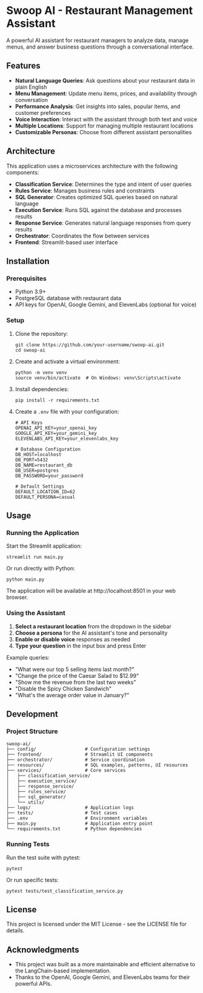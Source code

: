# Swoop AI - Restaurant Management Assistant

A powerful AI assistant for restaurant managers to analyze data, manage menus, and answer business questions through a conversational interface.

## Features

- **Natural Language Queries**: Ask questions about your restaurant data in plain English
- **Menu Management**: Update menu items, prices, and availability through conversation
- **Performance Analysis**: Get insights into sales, popular items, and customer preferences
- **Voice Interaction**: Interact with the assistant through both text and voice
- **Multiple Locations**: Support for managing multiple restaurant locations
- **Customizable Personas**: Choose from different assistant personalities

## Architecture

This application uses a microservices architecture with the following components:

- **Classification Service**: Determines the type and intent of user queries
- **Rules Service**: Manages business rules and constraints
- **SQL Generator**: Creates optimized SQL queries based on natural language
- **Execution Service**: Runs SQL against the database and processes results
- **Response Service**: Generates natural language responses from query results
- **Orchestrator**: Coordinates the flow between services
- **Frontend**: Streamlit-based user interface

## Installation

### Prerequisites

- Python 3.9+
- PostgreSQL database with restaurant data
- API keys for OpenAI, Google Gemini, and ElevenLabs (optional for voice)

### Setup

1. Clone the repository:
   ```
   git clone https://github.com/your-username/swoop-ai.git
   cd swoop-ai
   ```

2. Create and activate a virtual environment:
   ```
   python -m venv venv
   source venv/bin/activate  # On Windows: venv\Scripts\activate
   ```

3. Install dependencies:
   ```
   pip install -r requirements.txt
   ```

4. Create a `.env` file with your configuration:
   ```
   # API Keys
   OPENAI_API_KEY=your_openai_key
   GOOGLE_API_KEY=your_gemini_key
   ELEVENLABS_API_KEY=your_elevenlabs_key

   # Database Configuration
   DB_HOST=localhost
   DB_PORT=5432
   DB_NAME=restaurant_db
   DB_USER=postgres
   DB_PASSWORD=your_password
   
   # Default Settings
   DEFAULT_LOCATION_ID=62
   DEFAULT_PERSONA=casual
   ```

## Usage

### Running the Application

Start the Streamlit application:

```
streamlit run main.py
```

Or run directly with Python:

```
python main.py
```

The application will be available at http://localhost:8501 in your web browser.

### Using the Assistant

1. **Select a restaurant location** from the dropdown in the sidebar
2. **Choose a persona** for the AI assistant's tone and personality
3. **Enable or disable voice** responses as needed
4. **Type your question** in the input box and press Enter

Example queries:
- "What were our top 5 selling items last month?"
- "Change the price of the Caesar Salad to $12.99"
- "Show me the revenue from the last two weeks"
- "Disable the Spicy Chicken Sandwich"
- "What's the average order value in January?"

## Development

### Project Structure

```
swoop-ai/
├── config/                  # Configuration settings
├── frontend/                # Streamlit UI components
├── orchestrator/            # Service coordination
├── resources/               # SQL examples, patterns, UI resources
├── services/                # Core services
│   ├── classification_service/
│   ├── execution_service/
│   ├── response_service/
│   ├── rules_service/
│   ├── sql_generator/
│   └── utils/
├── logs/                    # Application logs
├── tests/                   # Test cases
├── .env                     # Environment variables
├── main.py                  # Application entry point
└── requirements.txt         # Python dependencies
```

### Running Tests

Run the test suite with pytest:

```
pytest
```

Or run specific tests:

```
pytest tests/test_classification_service.py
```

## License

This project is licensed under the MIT License - see the LICENSE file for details.

## Acknowledgments

- This project was built as a more maintainable and efficient alternative to the LangChain-based implementation.
- Thanks to the OpenAI, Google Gemini, and ElevenLabs teams for their powerful APIs.
